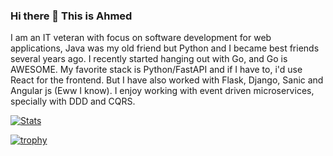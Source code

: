 ### Hi there 👋 This is Ahmed

I am an IT veteran with focus on software development for web applications,
Java was my old friend but Python and I became best friends several years ago.
I recently started hanging out with Go, and Go is AWESOME.
My favorite stack is Python/FastAPI and if I have to, i'd use React for the frontend.
But I have also worked with Flask, Django, Sanic and Angular js (Eww I know).
I enjoy working with event driven microservices, specially with DDD and CQRS.

[![Stats](https://github-readme-stats.vercel.app/api?username=ahmednafies&show_icons=true&theme=radical)](https://github-readme-stats.vercel.app/api?username=sciencepal&show_icons=true&theme=radical)

[![trophy](https://github-profile-trophy.vercel.app/?username=ahmednafies)](https://github.com/ryo-ma/github-profile-trophy)
